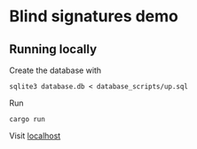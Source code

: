 # Blind signatures demo

## Running locally
Create the database with
```
sqlite3 database.db < database_scripts/up.sql
```

Run
```
cargo run
```

Visit [localhost](http://127.0.0.1:8000)